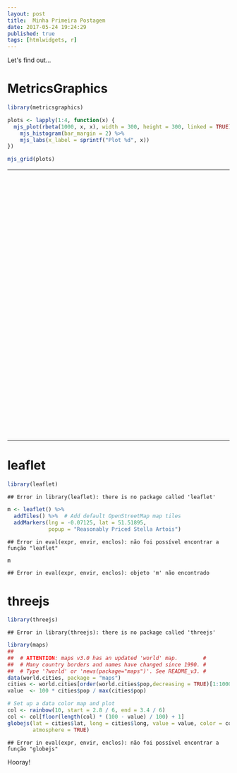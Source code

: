 ```yaml
---
layout: post
title:  Minha Primeira Postagem
date: 2017-05-24 19:24:29
published: true
tags: [htmlwidgets, r]
---
```


Let's find out...

# MetricsGraphics


```r
library(metricsgraphics)

plots <- lapply(1:4, function(x) {
  mjs_plot(rbeta(1000, x, x), width = 300, height = 300, linked = TRUE) %>%
    mjs_histogram(bar_margin = 2) %>%
    mjs_labs(x_label = sprintf("Plot %d", x))
})

mjs_grid(plots)
```

<!--html_preserve--><table style="width:100%" width="100%">
<tr width="100%" style="width:100%">
<td style="width:50.00%" width="50.00%">
<div id="mjs-da5a7c902652e3f463b183e2d9c426" class="metricsgraphics html-widget" style="width:300px;height:300px;"></div>
<div id="mjs-da5a7c902652e3f463b183e2d9c426-legend" class="metricsgraphics html-widget-legend"></div>
<script type="application/json" data-for="mjs-da5a7c902652e3f463b183e2d9c426">{"x":{"forCSS":null,"regions":null,"orig_posix":false,"data":[0.211168233072385,0.351642462424934,0.264968825737014,0.813252249732614,0.522421176778153,0.264429267030209,0.750731120584533,0.715954856714234,0.323640854097903,0.700786388479173,0.971590649103746,0.55512753711082,0.401592261390761,0.595633708173409,0.679214097792283,0.922078149393201,0.734658631263301,0.354142549214885,0.25084029766731,0.547437727451324,0.784407327882946,0.907599806552753,0.0168723426759243,0.406490376917645,0.144486446399242,0.0536619417835027,0.871607968583703,0.367215638514608,0.147295914590359,0.994498959975317,0.373288609087467,0.783321179682389,0.0320637200493366,0.123180365422741,0.00265785562805832,0.500760335940868,0.514854213921353,0.763782766181976,0.232194246258587,0.718300520209596,0.987819401081651,0.336462833220139,0.401527958223596,0.581188290147111,0.788930796552449,0.978650090750307,0.592749161412939,0.564859243575484,0.913775473833084,0.564183570677415,0.756605927366763,0.0288469579536468,0.0978521853685379,0.128356638131663,0.908597348956391,0.368866685312241,0.132757916813716,0.209003315074369,0.171631968347356,0.63720672368072,0.635788891930133,0.0212153531610966,0.745345646748319,0.164383533410728,0.750273329438642,0.226091253105551,0.0306194515433162,0.535752947209403,0.230712323915213,0.0992610838729888,0.211983514949679,0.0706194625236094,0.301533765858039,0.976070976583287,0.521354715805501,0.939869835972786,0.731898950180039,0.727560030529276,0.367927994113415,0.531752550741658,0.968066560802981,0.265286919428036,0.919219713192433,0.592522209743038,0.254900444997475,0.58235347410664,0.952253834344447,0.300630728946999,0.48488169000484,0.46532138902694,0.789609723724425,0.628415496088564,0.264342884998769,0.437062857439742,0.0339164293836802,0.320908991619945,0.533616003347561,0.77420272747986,0.0816852378193289,0.318670635344461,0.770128959789872,0.895655924221501,0.291617557406425,0.169829096179456,0.523955855518579,0.102048712549731,0.935771055519581,0.485598217928782,0.140669280430302,0.855878250440583,0.594669938087463,0.136485021794215,0.983060488477349,0.769129992462695,0.00812966865487396,0.919384316075593,0.48904163739644,0.888249535113573,0.114273635670543,0.537363925483078,0.289554987102747,0.684737770352513,0.719734963960946,0.285521408077329,0.486166239948943,0.901899344986305,0.0633786220569164,0.689832485979423,0.532213723985478,0.117591199465096,0.90763185871765,0.0953358286060393,0.348447237396613,0.428304341388866,0.921332692028955,0.110184940509498,0.719860147684813,0.20953852776438,0.890757646644488,0.97462635464035,0.104569649789482,0.856530462391674,0.407941449666396,0.522176228230819,0.243983987951651,0.300536651862785,0.83281615911983,0.468980261590332,0.965447837952524,0.314849701011553,0.188557980582118,0.668730002595112,0.168606526916847,0.884135817643255,0.163090822985396,0.0303928337525576,0.684257821179926,0.648930104915053,0.325474270852283,0.444531082874164,0.0120659647509456,0.610768324928358,0.999047901947051,0.111426913179457,0.745111217955127,0.955513117136434,0.0480377771891654,0.0778026464395225,0.479879677295685,0.429073267383501,0.451772223226726,0.360950049012899,0.824618378188461,0.235881424043328,0.239604505011812,0.890245060436428,0.347154144896194,0.144777453038842,0.815721146995202,0.112165706465021,0.308513325639069,0.321779548889026,0.422265032073483,0.335888942237943,0.279787830309942,0.927375528495759,0.960688904626295,0.0149264754727483,0.796885892050341,0.726308272220194,0.816888271365315,0.0661570853553712,0.307858316227794,0.593967955326661,0.432332747848704,0.267247758340091,0.879290239419788,0.518921183422208,0.215504023013637,0.638204824412242,0.604288873961195,0.77893971814774,0.623412986518815,0.480410498101264,0.957997920224443,0.758515508146957,0.730073592392728,0.713386840187013,0.499787502456456,0.662335392553359,0.854679666925222,0.637281335191801,0.246335744624957,0.930022502085194,0.95377965294756,0.476778036681935,0.668915864545852,0.292508608428761,0.13734499597922,0.167911013122648,0.170660906471312,0.764719253638759,0.24898018874228,0.753975352970883,0.464152439497411,0.819147334201262,0.114397204946727,0.654107824899256,0.900108369067311,0.174574110191315,0.580114943208173,0.803716073511168,0.702479786472395,0.200423861620948,0.407561829313636,0.923173655522987,0.43848554417491,0.442830361891538,0.356324150925502,0.35164449037984,0.0471434569917619,0.147814255207777,0.699848991120234,0.338453386211768,0.983976495685056,0.877674554241821,0.846971712075174,0.246520057786256,0.193461318034679,0.206617542309687,0.937868186272681,0.602591457078233,0.152449378045276,0.441148950019851,0.0166293687652796,0.75225370679982,0.70546657545492,0.031826235819608,0.466764360200614,0.453046443406492,0.936408448498696,0.464383030310273,0.967218254925683,0.78888617339544,0.603133059106767,0.640796074876562,0.781127718044445,0.643990545300767,0.352029042551294,0.291153684724122,0.20468824240379,0.99269893928431,0.476254404522479,0.58485357533209,0.925860413117334,0.0664758898783475,0.958100183401257,0.296738631324843,0.7274029860273,0.431461119791493,0.221030824584886,0.481385525781661,0.700130040990189,0.338717607781291,0.0840223655104637,0.134244865505025,0.708059184951708,0.547920498298481,0.0875127762556076,0.15488432883285,0.057885117828846,0.49516105488874,0.29988153744489,0.407352565089241,0.183887804159895,0.311387268360704,0.739038384985179,0.0104384610895067,0.510173785034567,0.71132540050894,0.81505920807831,0.137778889620677,0.927266197046265,0.266079717082903,0.994173765648156,0.562391549348831,0.525278819259256,0.941244766348973,0.569551094667986,0.146513625280932,0.210471366066486,0.228617331013083,0.125358097953722,0.850520332809538,0.432792167877778,0.887044257950038,0.420093358261511,0.0593337598256767,0.572643771069124,0.29792092484422,0.892249305732548,0.627821379806846,0.988345364574343,0.597354048863053,0.0157730709761381,0.832943033892661,0.77446012198925,0.273150431225076,0.954904684564099,0.42795198992826,0.377996872644871,0.116727456450462,0.727519367355853,0.156772512476891,0.911637163953856,0.844635640503839,0.365414532832801,0.482908431207761,0.121992283733562,0.756467382889241,0.745365553535521,0.575709731783718,0.640204842668027,0.648199201095849,0.217234845738858,0.410670915618539,0.915621879277751,0.907029856694862,0.764804106904194,0.307515023741871,0.318693008506671,0.50994294625707,0.870421186788008,0.77464308636263,0.735122119775042,0.497937195701525,0.372815628303215,0.632476981729269,0.876588913612068,0.337858349550515,0.347931896103546,0.85637180134654,0.453242250718176,0.290223812917247,0.257348887389526,0.891829068772495,0.345582362031564,0.801924500847235,0.558340326650068,0.616903099929914,0.783441822277382,0.39505583490245,0.960231488803402,0.196743113454431,0.558253906667233,0.542286515934393,0.481915308861062,0.630540017271414,0.880237636854872,0.616802141536027,0.0724697858095169,0.0237308933865279,0.651778545230627,0.683454357786104,0.20637521892786,0.0597057489212602,0.117957718903199,0.284858148777857,0.438532230211422,0.558978914748877,0.0643232332076877,0.462585503002629,0.378106168704107,0.130374310538173,0.543148464523256,0.106743240728974,0.232167093781754,0.0555874104611576,0.0330889304168522,0.630062674172223,0.538752513937652,0.615837467368692,0.0278412536717951,0.0343122195918113,0.947213128907606,0.294223172590137,0.561744974227622,0.676926617044955,0.998404800891876,0.766890232218429,0.821740214712918,0.647716611856595,0.211408223956823,0.956157287349924,0.272548674372956,0.989330616546795,0.67723293392919,0.65657721972093,0.018722343724221,0.459576544351876,0.660144679015502,0.748330366099253,0.494895803974941,0.773532797116786,0.284539668820798,0.785484718857333,0.233796454267576,0.641899154288694,0.275283592985943,0.532424017321318,0.510522474069148,0.988360562128946,0.922886601183563,0.546313827857375,0.441988461185247,0.988318234914914,0.438537910347804,0.808764396235347,0.033946315292269,0.107067215954885,0.829922264674678,0.627264600479975,0.449236343847588,0.581458997912705,0.0865178424865007,0.341287118149921,0.568268860224634,0.324049066985026,0.746766513912007,0.806747374357656,0.820858516730368,0.704483509296551,0.361459004459903,0.441251570824534,0.0625882751774043,0.111497074831277,0.923478979850188,0.950527558103204,0.326325020054355,0.427236805204302,0.676661529578268,0.804270155262202,0.573544686893001,0.883239008951932,0.964127301471308,0.710627819411457,0.700374642154202,0.106499494053423,0.612976677482948,0.0611426173709333,0.20848406618461,0.468334924895316,0.763782517053187,0.720162841957062,0.155346547486261,0.512114422162995,0.973835423821583,0.639676048886031,0.829342504963279,0.728649951750413,0.698650277452543,0.643112127203494,0.324288699310273,0.915428810752928,0.537945213960484,0.564790873555467,0.906676098704338,0.0139097638893872,0.637733411043882,0.803949855966494,0.598063935060054,0.117567575071007,0.264233793132007,0.348292704438791,0.749214265495539,0.532638678327203,0.434770765248686,0.11055664322339,0.929456338984892,0.16342415031977,0.100198919419199,0.0993577400222421,0.191723578842357,0.863804281922057,0.460006861947477,0.236577580682933,0.224177000811324,0.169225207762793,0.762775684474036,0.56748928478919,0.646803935756907,0.458185355179012,0.0153170067351311,0.750513590406626,0.509366605430841,0.692384188296273,0.774821776663885,0.186440156307071,0.785622910130769,0.774329964304343,0.502559187822044,0.0972459416370839,0.492438565706834,0.582641393411905,0.932290217839181,0.95635033166036,0.0950831300579011,0.208238424500451,0.585685100406408,0.904361667111516,0.822476698318496,0.919085238128901,0.430925590917468,0.810307016363367,0.582453779876232,0.479155995417386,0.782166680553928,0.919593963772058,0.438512774417177,0.0691597096156329,0.109134423546493,0.68011416355148,0.923419413622469,0.658858965616673,0.648731039837003,0.438589608995244,0.643753623357043,0.67394944280386,0.0462167591322213,0.764240639284253,0.0503748862538487,0.431140720844269,0.569980138912797,0.17229674430564,0.349891575518996,0.914302536286414,0.731942346785217,0.287832452217117,0.383182825520635,0.433931761421263,0.421630110125989,0.28947997558862,0.927680389257148,0.937966004246846,0.422544923843816,0.367233923869208,0.680577642284334,0.395812520058826,0.784762688679621,0.119802114320919,0.758418294135481,0.400514566106722,0.0434727675747126,0.32475688518025,0.327243909938261,0.570492819184437,0.224740310804918,0.736482687061653,0.59813894238323,0.137424080632627,0.306355604436249,0.0671537204179913,0.311367061221972,0.319820748874918,0.382561268517748,0.158778690034524,0.738240329083055,0.208675985923037,0.339983812533319,0.48743799305521,0.171335364459082,0.213183188578114,0.01689568371512,0.175597594352439,0.473156484309584,0.706576384371147,0.693442567717284,0.505530865164474,0.668135554762557,0.700961395166814,0.0148720191791654,0.99203800689429,0.798232760978863,0.848555388161913,0.821238997858018,0.92702371510677,0.871812112862244,0.308773637283593,0.360008895164356,0.196745858062059,0.991459275828674,0.226045208517462,0.161861824104562,0.170274813426659,0.79384209192358,0.584752759197727,0.382975417654961,0.481823932612315,0.316392384236678,0.757882444187999,0.936274752253667,0.840931796468794,0.242778833722696,0.330881871981546,0.26269174925983,0.476582082221285,0.540594835532829,0.908132181270048,0.267238240689039,0.449987169820815,0.382213169243187,0.574758981820196,0.315638663712889,0.843177625443786,0.971649828366935,0.236321263946593,0.714107790030539,0.424936526687816,0.855559640796855,0.489366261288524,0.583477277774364,0.854109798558056,0.526040640892461,0.173447226174176,0.436297867447138,0.0867422989103943,0.65531539847143,0.00749489245936275,0.472334870137274,0.648292653961107,0.661165521945804,0.111163523746654,0.915305699454621,0.726141745457426,0.935802560998127,0.58217050973326,0.270153743214905,0.947374629089609,0.232350173173472,0.58951931190677,0.661358587443829,0.344028629129753,0.738424614770338,0.927524443250149,0.942437836667523,0.893268731655553,0.0128183264750987,0.2002768216189,0.51688741100952,0.00568778160959482,0.249447508016601,0.745412802090868,0.912872437154874,0.275523785268888,0.481418184470385,0.696889682440087,0.586787365144119,0.514393736608326,0.0131960613653064,0.500427392078564,0.682151920627803,0.331061649834737,0.338795105461031,0.884524081833661,0.672849730122834,0.568857535952702,0.61224612290971,0.487385697197169,0.552956909639761,0.750137589639053,0.741040841443464,0.559808200690895,0.223716480424628,0.355231286492199,0.866020791465417,0.900050731142983,0.907248172676191,0.777992855990306,0.115489559946582,0.736809197114781,0.766753351315856,0.617685918230563,0.313977763988078,0.710737872403115,0.893536294344813,0.817975195124745,0.388761699199677,0.861192195443437,0.347243046853691,0.604972493834794,0.685667384648696,0.754919195780531,0.286730252904817,0.726702237036079,0.613651101710275,0.926863279892132,0.631145939230919,0.358112566871569,0.135121600236744,0.204505446599796,0.113533337367699,0.559020141372457,0.604181775823236,0.235836970619857,0.66917188721709,0.367302290862426,0.584160752594471,0.572304363595322,0.353496558498591,0.590265824692324,0.553793815197423,0.727046361425892,0.730573991313577,0.578700169920921,0.362244763644412,0.358175630215555,0.839823523536325,0.520155697362497,0.490034893387929,0.0216793387662619,0.782055034767836,0.899813078576699,0.299483984475955,0.123420616379008,0.129433447960764,0.34400921035558,0.337910904316232,0.668739930260926,0.394401865079999,0.916611879365519,0.261917480733246,0.799240059219301,0.19495771243237,0.311412978451699,0.0140738654881716,0.0745889351237565,0.659935935633257,0.28646120429039,0.763810477918014,0.526054631918669,0.15235303924419,0.211252050939947,0.799436661880463,0.800788109423593,0.578129158820957,0.506358589045703,0.063085357658565,0.350385893601924,0.705043515888974,0.53886179253459,0.825028867460787,0.330346101662144,0.27626308449544,0.451195684727281,0.187814065488055,0.950747750001028,0.76872395654209,0.804365021176636,0.35646767471917,0.304085679585114,0.266301266150549,0.0199257058557123,0.324532577535138,0.601941030006856,0.897966677788645,0.761476588668302,0.288742113159969,0.907880423823371,0.553568895207718,0.971742193680257,0.720098301069811,0.778197722742334,0.656249040504918,0.256585689261556,0.0732476855628192,0.708718192297965,0.564367757877335,0.882014329778031,0.276064708828926,0.672748991521075,0.812715378822759,0.421530005987734,0.963363684015348,0.748519604094326,0.0695375406648964,0.574796726228669,0.411284202942625,0.695045814383775,0.619689794722944,0.688022372080013,0.229299613041803,0.68784298398532,0.0262393231969327,0.609422187553719,0.313953979173675,0.310630381340161,0.639684749767184,0.420379996532574,0.976924745133147,0.0829984683077782,0.497712701326236,0.123155979905277,0.285456529119983,0.374626933364198,0.222382331965491,0.987124111270532,0.0257132505066693,0.513824208406731,0.610959182726219,0.241171798435971,0.172241705702618,0.927472291514277,0.436935833888128,0.279865905642509,0.777796250302345,0.411156938178465,0.462161845294759,0.7307208199054,0.621369152562693,0.746319522848353,0.423888340592384,0.784562660381198,0.797465519979596,0.582693930715322,0.619678338291124,0.478720719460398,0.509690973674878,0.967101731803268,0.672451276564971,0.776021232828498,0.0600950757507235,0.777650989359245,0.328893439378589,0.72144403681159,0.13756568916142,0.0409073284827173,0.629802030744031,0.387119250604883,0.108844622038305,0.302635077387094,0.0154569956939668,0.857982165412977,0.431247242260724,0.49435396771878,0.723682133946568,0.924455522792414,0.0974547986406833,0.106036855140701,0.016960064182058,0.706972969695926,0.344384864438325,0.464366060681641,0.740353184752166,0.778364127734676,0.0124825681559741,0.677396237617359,0.494233941659331,0.154808891238645,0.0751249836757779,0.0180891219060868,0.0955515317618847,0.495093032019213,0.497998797334731,0.549095172900707,0.0854921080172062,0.309051849646494,0.576124035054818,0.0928113667760044,0.667371612042189,0.564573515206575,0.809450748609379,0.2383061950095,0.270359561778605,0.456137793837115,0.240544023457915,0.70158647513017,0.960501470835879,0.228492171736434,0.620243174955249,0.251019458519295,0.176010444527492,0.397564839106053,0.42115497821942,0.524231041781604,0.959670518990606,0.324914909433573,0.686969009460881,0.930475589586422,0.0841782744973898,0.18936530337669,0.941550585208461,0.897759890183806,0.151469469070435,0.575652550440282,0.867906970437616,0.839522311463952,0.881400974467397,0.695880212122574,0.573404513066635,0.411825838731602,0.784262947738171,0.380222294479609,0.984720148378983,0.800734249874949,0.253045207588002,0.772673217579722,0.696636432781816,0.390281041152775,0.519149313215166,0.990897079696879,0.0610944496002048,0.578307387419045,0.55806135199964,0.830786586506292,0.0404316068161279,0.632578808115795,0.0642185062170029,0.888615683885291,0.175762108759955,0.555731733096763,0.149503735592589,0.509100438561291,0.728430766845122,0.247193750692531,0.0862888898700476,0.998716271948069,0.599539406364784,0.784239727072418,0.735919194528833,0.514690932584926,0.673516075825319,0.32406082842499,0.763978166040033,0.541834576753899,0.247603098163381,0.90146225434728,0.533234830014408,0.467650889884681,0.342672851867974,0.233155703637749,0.105747782159597,0.966770154424012,0.0508264214731753,0.530190498568118,0.3396377901081,0.362275738967583,0.197443652199581,0.589024245971814,0.81472636340186,0.224729157285765,0.691642511170357,0.948186730965972,0.086860969895497,0.757136072963476,0.356112231267616,0.210191128076985,0.492535727331415,0.286476997891441,0.138841068837792,0.436649293871596,0.36014467664063,0.354570430004969,0.11269090231508,0.37592019024305,0.927948032971472,0.0158571961801499,0.154610293917358,0.797472428996116,0.750360972015187,0.601529882289469,0.92081435280852,0.515459233662114,0.0780051809269935,0.516931688878685,0.680456544971094,0.284702401608229,0.630937477573752,0.81516813323833,0.0803141475189477,0.0595852634869516],"x_axis":true,"y_axis":true,"baseline_accessor":null,"predictor_accessor":null,"show_confidence_band":null,"show_secondary_x_label":null,"chart_type":"histogram","xax_format":"plain","x_label":"Plot 1","markers":null,"baselines":null,"linked":true,"title":null,"description":null,"left":80,"right":10,"bottom":60,"buffer":8,"format":"count","y_scale_type":"linear","yax_count":5,"xax_count":6,"x_rug":false,"y_rug":false,"area":false,"missing_is_hidden":false,"size_accessor":null,"color_accessor":null,"color_type":"number","color_range":["blue","red"],"size_range":[1,5],"bar_height":20,"min_x":null,"max_x":null,"min_y":null,"max_y":null,"bar_margin":2,"binned":false,"least_squares":false,"interpolate":"cardinal","decimals":2,"show_rollover_text":true,"x_accessor":"","y_accessor":"","multi_line":null,"geom":"hist","yax_units":"","legend":null,"legend_target":null,"y_extended_ticks":false,"x_extended_ticks":false,"target":"#mjs-da5a7c902652e3f463b183e2d9c426"},"evals":[],"jsHooks":[]}</script>
</td>
<td style="width:50.00%" width="50.00%">
<div id="mjs-9b3097011307850d430af17484c3ee" class="metricsgraphics html-widget" style="width:300px;height:300px;"></div>
<div id="mjs-9b3097011307850d430af17484c3ee-legend" class="metricsgraphics html-widget-legend"></div>
<script type="application/json" data-for="mjs-9b3097011307850d430af17484c3ee">{"x":{"forCSS":null,"regions":null,"orig_posix":false,"data":[0.198955625590805,0.623720199326609,0.607485150175956,0.825349727482949,0.628486061846803,0.329130164093544,0.329350761098777,0.464165474157631,0.688604392449521,0.785097122984395,0.564917779443727,0.260131254832742,0.498872318984835,0.760741354734059,0.33928866942939,0.324217977327688,0.70950589762174,0.288159722675114,0.347806313005913,0.244703295032182,0.189344013491492,0.466947391715787,0.20560411359165,0.66356853407828,0.449848949729737,0.560407063066066,0.199078095441054,0.0962163223042507,0.399457776075306,0.499239683273084,0.493720531120953,0.401344743831621,0.399490540822434,0.221722683987431,0.938652233607168,0.498432832465508,0.406250233225588,0.121730976174585,0.438275833778698,0.371778560504369,0.192347617552004,0.496329101425218,0.15099542202595,0.513605669526893,0.534854798836053,0.657913737926069,0.917497402427855,0.118281052798452,0.755366032046639,0.654170822520071,0.924615473339717,0.491773358323821,0.654226623757406,0.765321937748885,0.272365550026366,0.459045180887665,0.338131650451598,0.343008324949157,0.221156178863969,0.929361936588972,0.0765999501712502,0.293040738716707,0.124428913663485,0.50317437353904,0.348400523773756,0.957906433608832,0.227045660197979,0.228651685052355,0.376135334861925,0.0666398649300947,0.256602404552849,0.655519949917857,0.92238377324035,0.575757876202423,0.423224521789577,0.338277725214284,0.302831290071315,0.564569124936727,0.42092722696396,0.27793015764961,0.736777555077024,0.560171809630038,0.430367491960701,0.724456022565086,0.331220551898299,0.158330649634305,0.452538741456243,0.427963501197985,0.583459131566608,0.54712793580819,0.424788970041492,0.388937731520798,0.124618996535413,0.735062488446753,0.478379932928555,0.309975515427741,0.506908270012038,0.207439170801986,0.12659037473145,0.108438620469875,0.636270981252216,0.343419375235029,0.281484449452131,0.265973399857711,0.28632913917761,0.507098581437322,0.107914860295932,0.55063935859596,0.128595288801854,0.392095501014946,0.719903525650352,0.176515168221037,0.240989844213259,0.338997127885826,0.527384518766622,0.8903212980713,0.730608685961977,0.573504526728026,0.977344118558606,0.196143463639622,0.42706011419281,0.308348856037197,0.756451910546429,0.520306949415785,0.418851916638524,0.531775531823692,0.219422808908651,0.323881685701154,0.684724087973829,0.57116700066407,0.523271889691819,0.255118715749704,0.440320045962302,0.299610618028483,0.647910260724679,0.198643926269472,0.771253881937108,0.655858936891695,0.750695902835641,0.287458694904857,0.750945691785192,0.220283710132832,0.148331688380305,0.843159225367252,0.4772417872618,0.222224128994218,0.458606803481214,0.214765949113748,0.581960640617414,0.38698616111215,0.519452849286865,0.276929804711724,0.132917870538766,0.312304483991867,0.729152924591254,0.627501910764325,0.488536396322155,0.837208512481066,0.407736950884333,0.710141456003591,0.206872986539979,0.781808744967267,0.804525703865058,0.237560453789802,0.31923159588604,0.399751020945286,0.645917520748381,0.675875917330022,0.105978138024064,0.549325302433292,0.191416060304909,0.63597819924062,0.591010141417052,0.103409439390389,0.314411284377578,0.439179225563988,0.72875771386098,0.733649109630932,0.179320283453762,0.80774728428503,0.444747576359527,0.0155390994014837,0.783842228824177,0.869089493552369,0.626855663913054,0.272790578782792,0.671348295438735,0.509804517048971,0.305345795565211,0.0557334882022456,0.610425420329194,0.427465777583071,0.423039695273885,0.0515360701804718,0.233567090829288,0.535306725783732,0.266305682327204,0.568960841244636,0.332546945684603,0.650553833254591,0.463659948617847,0.471389068307951,0.0260486734136219,0.169590703217686,0.281668568175922,0.408858063809721,0.237913360087861,0.416414681454653,0.911718346968727,0.564497914283956,0.79050797997165,0.86060506533594,0.828832018265288,0.857842960871416,0.601633812277164,0.545276651033919,0.417241309435836,0.654335445248305,0.764241374401776,0.577629206459815,0.198719471375682,0.177589573045759,0.154024041327454,0.0976868823640519,0.300385758879562,0.564554873153517,0.566691536195551,0.5040738062986,0.754148907520177,0.191251124512601,0.184986029594768,0.0871978134006651,0.594202889389089,0.134812747195505,0.471196565846093,0.432573590978126,0.533762173770421,0.82597334794169,0.219726944399486,0.894307516509388,0.224538134579308,0.37265859132955,0.624521542342801,0.330667087733286,0.955952379142904,0.924975368568159,0.307260030694356,0.39413536726104,0.371770168841646,0.259672673513253,0.395662647597785,0.370956534878376,0.457686466395889,0.353629937532671,0.218939830232439,0.57579437442389,0.754234486254635,0.376520394183321,0.555829659371189,0.87804726962269,0.498386206548618,0.619464374401873,0.767290414311242,0.56596630879695,0.0878017522131815,0.488503208271554,0.381074136804778,0.72305496913675,0.799682476313727,0.333404721258905,0.850267189711396,0.899795331426742,0.596387703913776,0.396826108705478,0.389221576435637,0.581204082808877,0.293982618261531,0.243716795201432,0.749780805489777,0.899435917742866,0.412493249321117,0.408347598997345,0.272294321728812,0.637812456859489,0.533663526452522,0.116838091113488,0.396587207699755,0.275228041467681,0.33707772808922,0.342852254151772,0.682304707780608,0.40600650275875,0.495945805135351,0.359432595393641,0.222534200070038,0.724991444728668,0.729616438297562,0.753076006249047,0.556937035695136,0.505579416367458,0.813117296684348,0.723402007352321,0.652461447318775,0.342752943310533,0.541679264073419,0.329271968697551,0.926156579073277,0.778248892493857,0.325920755480432,0.434185060322107,0.926074380236434,0.174513923864292,0.632011721021172,0.605259450481965,0.493074352447389,0.809406288219797,0.543424699111431,0.343746271326435,0.7900512719212,0.846252155330409,0.869508427029596,0.485358341369705,0.313417492588041,0.474791661732106,0.321536167679483,0.725767262660746,0.308073659440858,0.692786691895999,0.218872806631915,0.926350675352361,0.545163209890151,0.470200089390623,0.416301577127684,0.791590180847127,0.322471659450722,0.460428660155162,0.443787516711481,0.7478665165,0.296682299894443,0.0690599308221162,0.482416018239848,0.327073284505697,0.143556333894534,0.826670535742573,0.445782188076791,0.332878808601124,0.771791857752398,0.218436915544783,0.254256900167807,0.547737144250196,0.862042063481024,0.240435565125427,0.919183019654486,0.505822810174183,0.099975479393202,0.479568852996986,0.0664032241368638,0.968014424398179,0.522609382279737,0.314923999906045,0.539066370483991,0.0206616186612583,0.744199754183623,0.69941669998032,0.502233875707224,0.48876977905639,0.381182070160713,0.61496876754999,0.294106266826169,0.0877257192332496,0.429649519272687,0.609932098976943,0.501030103362238,0.114804590589774,0.722154706247918,0.331568311071717,0.106929821447221,0.324530392561753,0.504341446715319,0.821941897424591,0.344141422791541,0.774813130414913,0.687239372427313,0.203792556978521,0.65375007433331,0.570843741597471,0.416215120182151,0.415423947429355,0.781644164673024,0.696333780555958,0.698964109228983,0.52379705690555,0.885284795110719,0.774722405491036,0.957211753315345,0.493012823755415,0.444903589925739,0.741837567970209,0.545259791784485,0.667909531255941,0.13073265888441,0.329970817667715,0.789413248550359,0.251859801472476,0.447263171744667,0.893403305372361,0.437078852268518,0.713575241871081,0.797350698546506,0.579638585620888,0.340375389288673,0.495281400869911,0.453683764495275,0.833334508320289,0.432917222080772,0.495493880064496,0.860151079819855,0.730395647475918,0.879742620936577,0.834429136522396,0.339199068596141,0.28134713695561,0.563756735427307,0.387301564784678,0.406891778235916,0.617455072244715,0.523263694645956,0.457299147327351,0.166143244143006,0.190745732572156,0.785410933734777,0.149541526033463,0.958692186864078,0.358908736137142,0.655813740068526,0.677462790530533,0.520777761085894,0.090850814560606,0.405318351552725,0.414585009586462,0.442186517094639,0.292649973961746,0.520498342638201,0.413764937989005,0.287071084860811,0.0948323589043486,0.796509101309398,0.545234113190962,0.183275182407805,0.36070698450637,0.3720410622144,0.50772259072222,0.499235479279807,0.721291888476408,0.492422522576765,0.798002554667354,0.416689501423037,0.293336530090797,0.283507653120606,0.610534900789214,0.62823967443194,0.400873002942032,0.457308408635893,0.729489254127353,0.135431006930588,0.417660402634086,0.628281904936008,0.314652368741021,0.748505035081148,0.75557454654398,0.0338176566824982,0.429362173985817,0.199147766107551,0.548704539777653,0.559271457338535,0.164643351463067,0.28678952639811,0.0616961892495825,0.608238616688245,0.37044132430668,0.719743112270964,0.313892310334932,0.0666352474718163,0.317952668879302,0.449235229134768,0.624328112717365,0.441681214103422,0.582109855014238,0.749926462935204,0.474193851805025,0.628953960405376,0.925990843999596,0.434867626263233,0.413442193637741,0.561785173983461,0.306695895253754,0.678946299755636,0.745419699139321,0.331942609597391,0.381043028294774,0.5177120660036,0.302838181497903,0.159692387227151,0.240029771113485,0.444074885897894,0.323549206094945,0.865825132993285,0.10147612449149,0.578920862097684,0.699917610675404,0.0754477984611944,0.270441350990658,0.565379466447798,0.606517233089494,0.14510901327035,0.48584894236954,0.50590735307363,0.675635164157018,0.489139197492703,0.555568835232316,0.429379795592748,0.828145670107438,0.699185970722342,0.0799239315422225,0.239143743779519,0.118241166054594,0.52266760889643,0.589087046518378,0.827833275257793,0.409528198589793,0.234764892215465,0.215194609331323,0.864314056167892,0.394422566979589,0.0428697045203956,0.549132216779615,0.446567918921114,0.558256455671204,0.675919531779986,0.654894527060692,0.778331451877716,0.414941846197208,0.0929142066956014,0.323258589808407,0.532913420528391,0.853109409889815,0.201255698284481,0.0598106274276049,0.208701607297133,0.348863565477526,0.328274934327499,0.156669086820876,0.187091352433049,0.100912082606595,0.840560996090308,0.660295870410176,0.470188287047594,0.905956766063629,0.380341127106535,0.897339132224859,0.635711891067642,0.45093914606314,0.171464148122159,0.957771879261946,0.611425423469682,0.663822855094335,0.405547407012204,0.679185026428024,0.967482738133125,0.903564272941124,0.342738930991172,0.26746188323293,0.304240994090859,0.455079199105825,0.681130311043852,0.703592258297617,0.650755301021794,0.402101992131392,0.351351541353296,0.703375424856806,0.599135284036833,0.484590528144835,0.520124320475669,0.532787967372212,0.50159495592105,0.280021187197666,0.534633641319838,0.751379592603449,0.65500408556142,0.380720053781334,0.167823320533832,0.710927878219296,0.719158365469836,0.679804871408442,0.894784531722661,0.377948708698942,0.793580016003109,0.83477831970205,0.917692790011698,0.63038694657941,0.541218093807175,0.46571895167789,0.574614903747629,0.64121596180601,0.438774406866285,0.57736990888762,0.238860754540257,0.28079249717373,0.220336429509817,0.370758604450251,0.97084917390469,0.524575872463408,0.559583882088178,0.780063663383618,0.226867323124937,0.424241539527838,0.155968779523876,0.420215589873589,0.713700334558069,0.137099989437502,0.926982727223318,0.59826509909754,0.384359838358353,0.376333128218054,0.573549096428592,0.701040540281276,0.69145181786983,0.441182915395408,0.811836444355668,0.791408649193899,0.527601820788255,0.467190642730685,0.577251600900385,0.282569443160499,0.77693993743098,0.896846246825701,0.656945366637019,0.742722785298661,0.104572392465753,0.824312651113206,0.462421339945734,0.378679746749296,0.594618332284321,0.651472516113315,0.898499196605916,0.82014974027373,0.117113854160157,0.499254162065483,0.833232148165299,0.862657424259734,0.281204064876856,0.306740161267537,0.764763187372677,0.665546759492757,0.527983385187225,0.792623032944971,0.407231925423028,0.77833930906627,0.933863804461998,0.629651983511919,0.428478228962361,0.0592855891826213,0.328824627430014,0.646826803568691,0.755337223967511,0.175276801093169,0.57589861812002,0.352083533950758,0.781695079239342,0.532992875446621,0.107790356939112,0.162691731075519,0.519978075060386,0.491347798548983,0.752252204974962,0.174727301859634,0.630062356678774,0.0635680150406914,0.801412774274513,0.572448363020432,0.765072779295396,0.188694700091965,0.461942024887104,0.265501269712325,0.510877838212639,0.347120114164626,0.477531069522445,0.118633115985131,0.409232097300209,0.325378970774185,0.530285676699186,0.310755427870781,0.463085091232153,0.222935122091489,0.342964439812258,0.50263341525635,0.123943488535771,0.1721961672539,0.939768255184484,0.139341459152382,0.317710569805676,0.586982744251121,0.20185430087503,0.544223886941978,0.745168515500291,0.283678910926711,0.769880443357215,0.402115535872585,0.205394019299353,0.855487817480022,0.650271276704183,0.622803644583816,0.0886672021896924,0.461109265852191,0.258512099070567,0.988366073946053,0.772682236285059,0.635862624713247,0.345503144789568,0.443162653038797,0.588202437826415,0.46010654248839,0.430150263100932,0.539984159452509,0.837960584105473,0.397936617600161,0.89262263004525,0.779964105316584,0.709767011640558,0.125119228289207,0.61381950338424,0.185152351132678,0.409669244168534,0.50312630002177,0.462755821775862,0.60082242518967,0.812186106603128,0.586664615985991,0.414577244298761,0.366023289239511,0.565530263906151,0.348705748113928,0.516258491834801,0.545640411153614,0.79794861547238,0.389018101771174,0.331875546770664,0.457508728087544,0.654849145143955,0.318108881454092,0.45838135526051,0.681518763696076,0.282499455951425,0.154738021804614,0.229640011143038,0.652076865834231,0.599784080845298,0.822264339943482,0.697500773280134,0.501929537578256,0.256953980220625,0.799029618422831,0.715673845611121,0.77784758715968,0.808015365091759,0.737582397218533,0.590877562570059,0.378832810916851,0.565325957545402,0.603251399084394,0.757714881250314,0.6986990969952,0.229339513503653,0.663198900848209,0.484670044633913,0.241569889532819,0.783247619511653,0.66283488301525,0.589163320892081,0.541210292818085,0.479341090854833,0.630269006436251,0.276860157454082,0.241804568039874,0.823533427108084,0.562434832285515,0.180732836205576,0.480435765908137,0.194926261419162,0.660294416323721,0.286783974892078,0.74271283090686,0.885175851213421,0.481853698946683,0.646766229459101,0.442510633428958,0.47771460676948,0.416283715299514,0.14846664943053,0.625350924699903,0.333375784414617,0.173156713394828,0.450791250269296,0.531122963410617,0.16247653147714,0.630048552440621,0.83390285900398,0.698417549385396,0.837007521888555,0.508301739227516,0.280750577904866,0.284029472986931,0.831336299974865,0.609702409628515,0.81553401794296,0.55513177380834,0.638171913990811,0.57912802592848,0.719342483447936,0.406330621540586,0.153284494918509,0.333179341272926,0.88388486262799,0.904692872954053,0.472238186704647,0.515585851793369,0.38773024437389,0.489534579252239,0.707084784463609,0.377351115396513,0.864234049827178,0.405872692350118,0.570798932032687,0.318432040543087,0.684918379504563,0.929460238845079,0.982794916954941,0.380905265479603,0.896760834133609,0.569398104047801,0.506154168659905,0.242527229042236,0.726773665587755,0.860419002942609,0.798909252986138,0.314775884378238,0.246257760330807,0.0532593031496039,0.516215688898661,0.494944144787067,0.531342914351887,0.266466356979915,0.819277948732924,0.614331644901339,0.576559125326281,0.56128839943346,0.490514115293439,0.825458663693576,0.414632439785302,0.562867846980146,0.868277230269713,0.572976188878244,0.546432689624785,0.29843451723091,0.363071971737399,0.732088798887428,0.278176096649014,0.526311366918394,0.497336519861601,0.241390869936634,0.812232140451306,0.380540797134105,0.50650362022329,0.295480337813796,0.466589091871694,0.55626325509409,0.470395617695173,0.304598368625188,0.758989288917875,0.336638835601393,0.290483186532788,0.12958914256789,0.0423332757980176,0.659549099549936,0.42089859134678,0.943119833526377,0.846923326016231,0.528190114340732,0.592350415230805,0.158430483029512,0.0739705469914845,0.528061377341166,0.626822176771543,0.3005624536,0.249387579947402,0.868997099873676,0.0990195947480361,0.492918237219851,0.653227816185879,0.40087550587901,0.495643275213302,0.405703182124549,0.661423170323542,0.458586263224583,0.216006988192611,0.45735956836205,0.689075064774031,0.347002509095952,0.606621440987525,0.32287092054749,0.788353706528656,0.303539342791998,0.66716259591497,0.613564273990513,0.450110778877094,0.939649193224341,0.478068160059341,0.530877000240861,0.151539806799001,0.595859340032467,0.367473208347169,0.429108473418513,0.193835883355711,0.282545372024077,0.633271368404513,0.753028369956011,0.453558764533851,0.730475582407523,0.702180528239862,0.244387533470713,0.266279664661252,0.294454256543502,0.0865042160945634,0.3818925499636,0.939772155341388,0.128406231206225,0.741931748580336,0.46373588010603,0.162411011067852,0.421750769620071,0.670081856412314,0.290052111440715,0.35639747934673,0.0734812252407181,0.584574095726101,0.920641158536213,0.234528753441608,0.704556697664874,0.696202164361669,0.269341110798115,0.537422675947045,0.841137238259714,0.607468748679026,0.386283381690048,0.579997386156357,0.289583107822782,0.303683589239542,0.383880261057134,0.524511499178857,0.769409856037969,0.284834638692752,0.627696255390032,0.679062288593601,0.508706250159593,0.694799231686424,0.393246820826515,0.411455097847889,0.781603063233631,0.618813370898564,0.702184936229701,0.0303111891446357,0.5345810326031,0.654038293165081,0.419990272218961,0.617969341553265,0.392618986170662,0.410817253904913,0.815094114830231,0.836139652908992,0.650826474546839,0.793063557619673,0.33390997742998,0.472908756653292,0.265853778791393,0.551871222940253,0.439026409109179,0.333665371081184,0.225320116611936,0.468821626876574,0.420394512238792,0.674142920882973,0.753143808329749,0.407357578906419,0.630511244371871,0.458315612157029,0.441044048992889,0.627945216807573,0.776405796563868,0.621073994323216,0.598581572746033],"x_axis":true,"y_axis":true,"baseline_accessor":null,"predictor_accessor":null,"show_confidence_band":null,"show_secondary_x_label":null,"chart_type":"histogram","xax_format":"plain","x_label":"Plot 2","markers":null,"baselines":null,"linked":true,"title":null,"description":null,"left":80,"right":10,"bottom":60,"buffer":8,"format":"count","y_scale_type":"linear","yax_count":5,"xax_count":6,"x_rug":false,"y_rug":false,"area":false,"missing_is_hidden":false,"size_accessor":null,"color_accessor":null,"color_type":"number","color_range":["blue","red"],"size_range":[1,5],"bar_height":20,"min_x":null,"max_x":null,"min_y":null,"max_y":null,"bar_margin":2,"binned":false,"least_squares":false,"interpolate":"cardinal","decimals":2,"show_rollover_text":true,"x_accessor":"","y_accessor":"","multi_line":null,"geom":"hist","yax_units":"","legend":null,"legend_target":null,"y_extended_ticks":false,"x_extended_ticks":false,"target":"#mjs-9b3097011307850d430af17484c3ee"},"evals":[],"jsHooks":[]}</script>
</td>
</tr>
<tr width="100%" style="width:100%">
<td style="width:50.00%" width="50.00%">
<div id="mjs-422ea892f369d7f2b1989ac7531169" class="metricsgraphics html-widget" style="width:300px;height:300px;"></div>
<div id="mjs-422ea892f369d7f2b1989ac7531169-legend" class="metricsgraphics html-widget-legend"></div>
<script type="application/json" data-for="mjs-422ea892f369d7f2b1989ac7531169">{"x":{"forCSS":null,"regions":null,"orig_posix":false,"data":[0.621928189501555,0.612149753658296,0.408124716055556,0.597606013386741,0.329592590913319,0.408067655555987,0.586683023480025,0.482827130213169,0.649039242079613,0.72065701060119,0.311088595760115,0.467854942773566,0.495349820089079,0.297572288660446,0.349323996746395,0.490576525227074,0.779663603405293,0.500317935924677,0.643643148153751,0.56507893999452,0.599610134807353,0.363320052679981,0.370918346416261,0.469265976576568,0.733700427940328,0.658530462888653,0.73035103996997,0.798157909741125,0.114897916146381,0.34993810627646,0.208287070178114,0.392449588140399,0.138097976231112,0.225823307500714,0.73213495177485,0.861439890016509,0.649145853347167,0.96256000666439,0.423308542482159,0.586929191639946,0.706868209323916,0.59183502699914,0.275614786048034,0.636724794169069,0.442117070677565,0.667155452654838,0.211029403751805,0.330900779597203,0.378233725979843,0.581966718243744,0.349824481922901,0.658913454510599,0.423384098406309,0.651911600297559,0.118754108758737,0.232765220736265,0.724629660994242,0.460008571483263,0.316864266787946,0.86245186395734,0.2344674446666,0.552990730146242,0.566548522143623,0.690380365728507,0.432544569589847,0.374057146238473,0.859897096898731,0.714566063828045,0.309889647593448,0.194458773062459,0.638381487720512,0.546207981334565,0.548448433440589,0.587799438244751,0.240380871232138,0.81159294221261,0.158433897762321,0.794098639211789,0.173672048834412,0.769352126248962,0.418561063970774,0.65634168029539,0.444883618515739,0.62626418345129,0.854938024296714,0.354745390686635,0.409665599159145,0.640678449416385,0.750117391879455,0.902853677329675,0.538659746507315,0.340289427230142,0.211743888896829,0.472983812585765,0.368085768573766,0.144810242955613,0.315392054214702,0.57974727580156,0.402642838150761,0.736184034855565,0.804390368251838,0.574126786768067,0.324989367776615,0.347508588284618,0.539500252139829,0.472968204466699,0.396887312278377,0.580879841283577,0.252547634120401,0.331423278815384,0.573991312830833,0.330954084215711,0.422746929828561,0.453930622396084,0.216687629402931,0.431051348158457,0.301502903076191,0.80164044976233,0.440555054605007,0.787118356395333,0.469461028430485,0.783348357553176,0.354943704528261,0.146943263336441,0.76492000656351,0.677315892393325,0.825363129122718,0.659313528722023,0.47308374267279,0.475747659076772,0.337535289826054,0.434063231554532,0.572313117090607,0.637748564076756,0.446438133271864,0.544711554566948,0.234869108545352,0.317640464926115,0.7156318886572,0.470233734258883,0.606932008892235,0.591689711715982,0.279118422095428,0.756512463506227,0.638327283613177,0.772270235091264,0.87465127680415,0.366575226025545,0.657641903128443,0.780645008463447,0.221060957927328,0.84660845773902,0.196461278246038,0.698081887749181,0.665671678430967,0.435076878264987,0.902241391829951,0.566955635217682,0.460492883788889,0.490732501919957,0.320889951616019,0.23519015582008,0.428694989274319,0.101007994807029,0.402190914780426,0.138448326834368,0.484251875945798,0.466038632607333,0.36237944547813,0.710257820104593,0.315069481487397,0.55612684228025,0.654024063309096,0.40139806599536,0.876335399482597,0.695267930136173,0.279537585108791,0.414304065432503,0.941881686484036,0.367595764058393,0.605157900191725,0.436821176092655,0.384483914473162,0.558102759546062,0.701938681554154,0.678967729979697,0.43626790923668,0.510900047335371,0.435766249217736,0.838629504798148,0.306688750880785,0.370142377334076,0.60124169769802,0.432742459534194,0.538377110119159,0.367027652893793,0.44853764595919,0.371219000715056,0.611700566024935,0.498622554518961,0.668547700671171,0.294660088762929,0.721612833764896,0.415245356355671,0.690718739077016,0.750849226751415,0.50680761236458,0.639920484183964,0.911117548311312,0.403910744686066,0.452555685029967,0.55859105732068,0.645048523771154,0.413295474915564,0.899927165875003,0.726530080310655,0.802027159509689,0.252064357939473,0.577672641545082,0.437304953148032,0.31757950443167,0.625022635098345,0.506715279820719,0.487251152342581,0.389634585445693,0.475165623705374,0.863237145160037,0.128176679779167,0.620636461360773,0.61553303867719,0.834199155443823,0.384001015918667,0.537088125326064,0.626532657882659,0.912286431146443,0.307496447475318,0.332607077092949,0.269085099494675,0.489597008011333,0.251068719593605,0.724749772675283,0.53730684601442,0.444322135809173,0.60539261943769,0.427412436261479,0.860925221012721,0.603159531897988,0.44762418338969,0.343787218650881,0.578958703493924,0.700507933699964,0.360117388325427,0.624132451140314,0.642970849048966,0.448703560372385,0.822141414140491,0.597325890887901,0.127852376558466,0.402414253401962,0.557914892766319,0.40776188197318,0.170493135584116,0.680300365849427,0.630824046585727,0.603247459139535,0.216054049402578,0.557091653071689,0.177282033003152,0.398612912542519,0.418121151852609,0.560876376056249,0.701150052059409,0.719237485679488,0.414028175194356,0.960620198255338,0.477814267251643,0.633192726956573,0.818092873114393,0.628306824591567,0.526880737170143,0.568516678667328,0.781590500562412,0.326214418791363,0.495624535256435,0.450348191783901,0.730924427272147,0.685861788252504,0.547050746281122,0.738521012402282,0.619806176622985,0.546700558360715,0.640341306732605,0.295936197826624,0.604582997316514,0.270568688642949,0.300426774088693,0.358363358911984,0.435406573087191,0.747936105601576,0.56092518984399,0.610384091417489,0.329869827612876,0.40404018852956,0.631228759747198,0.654410909150586,0.205370340845073,0.545875004192804,0.725270124348615,0.487489811419106,0.416408170241458,0.388957067205603,0.610149351870036,0.53654107145861,0.292539286885609,0.56619337874808,0.661798552889391,0.641214290419878,0.590324887460695,0.418762707452311,0.342978857487547,0.26154248824295,0.552980050427065,0.391115348346458,0.416008699202544,0.609243376449353,0.32002672089756,0.523239915093512,0.414685858658799,0.57004795414888,0.514938141322662,0.593522695306051,0.225866113653677,0.260438447987056,0.237188778651858,0.394277156686181,0.432472548284129,0.223864183024427,0.508983400521843,0.71225557181584,0.710488779662914,0.51894719978774,0.537180259638393,0.591513813474278,0.46593745812095,0.512109990078551,0.530450881479113,0.200702388765683,0.730349733271968,0.358192646115972,0.433779325680267,0.675260565390051,0.490472785803948,0.582831865760341,0.60767932937204,0.35066750046131,0.413192504086978,0.170646493865693,0.489943159107219,0.509106196891368,0.428284794144121,0.661227658071419,0.75435344091004,0.59032295231359,0.725660443490955,0.645139435353532,0.17408998652,0.584155306649678,0.710541899773953,0.500795420915409,0.450406757133965,0.535311635543973,0.678265088814468,0.602974265348722,0.153546067852627,0.552570059013066,0.400991904479727,0.410285466695002,0.683825567402466,0.592116572596722,0.588566061376634,0.365294237230869,0.502510723879647,0.455943907309107,0.656916887836397,0.335567369361654,0.787645191521549,0.137745010881796,0.721853121625657,0.579847755341786,0.534528923693684,0.676949720556482,0.158107170688052,0.611490231689317,0.274033906263523,0.539221285294299,0.521489752255501,0.335761328237919,0.652900228458156,0.319352729133124,0.335565883128599,0.525565405625952,0.517475134839946,0.576822684850638,0.597850519187467,0.518722192285527,0.724587908707987,0.382867804137261,0.492886188174314,0.466429561722265,0.793402304109243,0.411213498040354,0.18947624258089,0.78621935942274,0.406506850999476,0.448106784201171,0.493981639373843,0.82436600356209,0.515079771739317,0.625145137353891,0.36034807538419,0.503907063214743,0.45491638870029,0.710779976795021,0.505116524031285,0.388510089041958,0.375190336978725,0.467994055380618,0.656140625723017,0.5411011614399,0.242276339545782,0.712241386142027,0.279055149248827,0.54654240876557,0.584171143580365,0.500716148883505,0.249617334653966,0.410875969360643,0.440771257196288,0.26229879047403,0.516439913294336,0.709190360186722,0.404674922653269,0.281193181735363,0.697787153350921,0.612352095212991,0.463982044683983,0.245613976395174,0.239576621170134,0.158399913429854,0.567523611971718,0.497228964292432,0.449664805199508,0.537244699450307,0.479292402900638,0.305286695879268,0.35285197699376,0.555232281160246,0.397001052048811,0.683203574158199,0.303051537456387,0.632759799305526,0.841705542677566,0.162350263277954,0.225491173621632,0.558711549707747,0.697079237373483,0.286592797243648,0.725985943736205,0.754189497901112,0.395360515249776,0.314046189405175,0.109969570927988,0.577185903428394,0.699428736775782,0.604574542371663,0.671285092027447,0.615756325238668,0.241011864691992,0.741696898508885,0.285988812056614,0.370205720009227,0.528986520699828,0.416867972301008,0.914286491810043,0.535234401288185,0.0719201820426017,0.658582500314689,0.494147269354045,0.112607011317133,0.336438903841614,0.409899553376849,0.296633685261257,0.516474154163045,0.537672277117838,0.765274594535618,0.441544624870163,0.637403358975863,0.801991835970532,0.796627858403997,0.152650106056202,0.751081286378048,0.503736085092013,0.249512258728437,0.224695476903414,0.63233146085819,0.788659014283242,0.203615709606542,0.752619414679135,0.316875377667248,0.88329108942133,0.669951300854974,0.282899715826679,0.368011757802749,0.354782433744878,0.266338730080393,0.60301283189946,0.908117182868623,0.601603420299365,0.365689566273259,0.726362504962793,0.313237860996188,0.890462032716828,0.455233770136919,0.647236723088644,0.334454965613536,0.764002513045242,0.426577467732348,0.756308597940762,0.494094662168631,0.174918444494829,0.165438549882383,0.785359792228279,0.556291855157233,0.616933938434918,0.108030906661746,0.650076641685078,0.392294401202983,0.659779698265994,0.661476245844557,0.541417933918659,0.539884136525044,0.501419784724041,0.518389359895641,0.340548921433026,0.441170131816196,0.881880241657138,0.456001515541083,0.397842760127313,0.482779302696417,0.629270428048166,0.379340100817777,0.413616194965127,0.531340163268558,0.62294918330167,0.368788123747067,0.275137111093673,0.504536713725924,0.305731182449415,0.458063344241046,0.848445953504259,0.582742816667863,0.646336211886195,0.332944508667361,0.724347081478917,0.11276374833738,0.549558392856233,0.410198866021321,0.144284519631867,0.597927067053816,0.314231683012193,0.698924678078046,0.668545165049549,0.537544691816569,0.74189142992276,0.914740402138297,0.49092192912963,0.675131424781093,0.354799669804274,0.623111407484323,0.459202311505973,0.732087437460472,0.417512862383969,0.256811864395749,0.580980571875035,0.283483695444189,0.103243682244355,0.388021905236312,0.319526606177317,0.334420596901271,0.204270635028376,0.637896560265108,0.806285853175821,0.27752960065655,0.803735496609663,0.175296303613407,0.792223163322343,0.498770986155259,0.776290617829779,0.439740974834054,0.340712701691116,0.525668124619592,0.558219208872342,0.367234819730256,0.279888695050907,0.496727272760582,0.500849347208431,0.541440917568042,0.471900156398712,0.221985059091576,0.530493855623476,0.552579959373351,0.578708180136852,0.301214924697851,0.197147866469584,0.633216799762138,0.509786509836357,0.51753811304869,0.572481552772546,0.893550735779772,0.277739325856444,0.344623974694259,0.61997717120892,0.545282452722543,0.628054096517111,0.64619142749154,0.925047474354115,0.489185859458992,0.694516953883598,0.621793653383319,0.37403240083934,0.785483164009405,0.339869808707597,0.52143183861303,0.661834462182644,0.543455620262846,0.635337102316808,0.581590631419498,0.801859365921161,0.285993872095085,0.624491836109786,0.75340905538817,0.713072118544613,0.420703686283885,0.675168078187856,0.454360120035477,0.468176391215964,0.477685927733222,0.889108453126613,0.569757868169752,0.66278651236936,0.400341513527103,0.721326926152816,0.378491847719298,0.428694200481315,0.678123199869056,0.397867900928581,0.12826308686073,0.703138742070816,0.566224996419535,0.186050828235507,0.507782187229905,0.369921729385503,0.315639664903494,0.421476263737714,0.285108889836928,0.623199962854003,0.517101281743366,0.355551999848844,0.0472084306503392,0.648406916054467,0.714012641073278,0.182256716586262,0.689482899135121,0.653626069128068,0.476287846380288,0.552948361308156,0.428881261063477,0.398740745858388,0.76953113979246,0.535084447205991,0.946534137289614,0.402505140973209,0.692666226104024,0.591151808693928,0.689739012951651,0.770613924678691,0.62765201987518,0.248796980508163,0.65619389911553,0.168836399370385,0.26802462728924,0.547484421722849,0.339259039004295,0.554686181948635,0.408864811504828,0.558876661977208,0.713773577529338,0.785397658975861,0.558705607142306,0.559935884136349,0.523315949494931,0.664160327144646,0.330710166221578,0.48337839842595,0.70206919152952,0.240582569142244,0.425339294237448,0.0976080758557615,0.544568852570531,0.772667079636339,0.589352308161424,0.697977539114729,0.485929914018621,0.259386669632274,0.219541346048708,0.776718146842573,0.266946506786916,0.592052039099911,0.168246052158817,0.544678014257174,0.629199524237673,0.203916898554797,0.848827178735838,0.270101832578959,0.409462055659485,0.565194291852097,0.647746993358584,0.791409351581243,0.509898520746034,0.653805564498879,0.61268265646932,0.5525641590208,0.303679974245243,0.350093207929605,0.623189130668939,0.797864579099247,0.700274768329523,0.674093781786658,0.414423031791112,0.540936825808103,0.401066226473034,0.374954187299187,0.409040381494242,0.499954898182461,0.479835316878983,0.295366253619055,0.59115890912181,0.613672292213645,0.67227426125551,0.353785409748388,0.467514080759386,0.795378691502747,0.602834427844748,0.64267008684245,0.86757255740611,0.470093533279088,0.2301726195519,0.293401726433837,0.129694144225804,0.445199417639414,0.790013216816318,0.37505253193099,0.470626667707943,0.217752901486321,0.61615491142779,0.367254994467637,0.362625241277772,0.365111471467294,0.470527623327872,0.435871735948294,0.192230879891583,0.378488667428259,0.259237579456401,0.826538760972648,0.65122579060057,0.708720963751312,0.509208467738785,0.363833203036342,0.565833441940736,0.499706806866606,0.590285013704631,0.460102823856905,0.446738706286849,0.329431741889575,0.418633348409859,0.676094951284068,0.495578615616506,0.101666455008985,0.700150379902234,0.602939229497074,0.731591511754539,0.656495513032342,0.265430186625144,0.264032084706618,0.645785193827452,0.695445142671095,0.393605023997814,0.622190154017917,0.429198670668112,0.493357056066448,0.365324094095734,0.247337173953148,0.649378122089518,0.818364308848466,0.545296832282931,0.523905738554912,0.564299734792204,0.476122063770587,0.63877978073187,0.212054567381879,0.739527551878804,0.486518516220576,0.398690224427158,0.289844639004157,0.504944445166624,0.811063202357821,0.6591595867969,0.319057606140161,0.373303598504692,0.289038833220873,0.745551795490611,0.662985966769048,0.308734569725565,0.577848793464276,0.538500674300646,0.523508652666784,0.505222294088509,0.36188853935119,0.61629456727962,0.170488119557936,0.62445801778071,0.280950202886975,0.351722591242496,0.621554572778458,0.634132922827916,0.229544746238965,0.838328494555866,0.72333465411521,0.331002533193945,0.375243327134405,0.649864880459088,0.361388049230929,0.774848979529326,0.413780253254149,0.431604008066594,0.710089958763004,0.555342836887213,0.776908079207701,0.140640955945401,0.579005635936525,0.409722200251404,0.401765179453516,0.410723135073154,0.38096052066142,0.125078088214444,0.581847335622663,0.77859646776923,0.663714271038453,0.46708487896628,0.310674007407365,0.522750299962939,0.346553022279238,0.519180151859071,0.396254684746921,0.210848624556951,0.385966277925238,0.622644498846658,0.739980822895693,0.697864344952093,0.214881167937473,0.169406020551491,0.27685268176901,0.728525754496244,0.155853689038842,0.507451773031882,0.420786732739078,0.163912606345325,0.760751806209926,0.478148752438513,0.272070170153532,0.811807773607385,0.758100208721116,0.606377362721603,0.267891926295795,0.125578137192774,0.318747214901442,0.323005255770177,0.139656755890689,0.646054269139928,0.356991245796811,0.092523194628948,0.499599349162482,0.162483996799502,0.381182014470407,0.540476019665312,0.383082134157229,0.382779983119303,0.876532608584005,0.235562311615506,0.734116830994945,0.282413390735361,0.402053426803389,0.770291703008829,0.341365796625169,0.553618074238752,0.669771856043936,0.331492975215612,0.338334185676389,0.268424751027545,0.695744466247975,0.801802774732759,0.79591655138818,0.289601125043813,0.575836866701365,0.164634756463744,0.653007146402758,0.381119379741472,0.594437384695704,0.373105875394802,0.401959437050766,0.606372435424473,0.319181281538593,0.62398677059029,0.551410611965971,0.64326067703543,0.259998973769268,0.353699805605052,0.668969675794946,0.29730258196332,0.937166857796636,0.634103930157545,0.682160812634544,0.615380774813607,0.110556682684789,0.314407842984062,0.35628774556567,0.759383189570643,0.292279359040913,0.354401822801006,0.569692298104118,0.308060135104954,0.217125633462394,0.597361719186091,0.3644466926927,0.782600152633181,0.601837836369644,0.183955999131889,0.676048704414501,0.308974836923176,0.332161071463917,0.470291665858044,0.563690409698184,0.286840943066133,0.702559983221166,0.188410419611056,0.630713921047572,0.726209879046418,0.349047219973849,0.579699653062382,0.0851997040353123,0.651196290313302,0.760141470224761,0.652998861482064,0.444213617441729,0.543319876726838,0.438050935074754,0.206913238389514,0.388943201565078,0.445315741160827,0.301708546967689,0.377996143708429,0.36140391108161,0.749086944638548,0.371293203597478,0.567395410102126,0.37352337335469,0.298151480682166,0.878198855698523,0.290548461980234,0.113736031317693,0.693109225955693,0.573008947212113,0.242803916466132,0.641596691531402,0.517767791499181,0.078909486119079,0.519102864325029,0.376036581830374,0.501999828542664,0.314634766317655,0.61061753515161,0.40109228569321,0.496531724787055,0.426496509130448,0.633714584730593,0.388634399261273,0.522877662233851,0.735669251510709,0.586135898593847,0.358464795708243],"x_axis":true,"y_axis":true,"baseline_accessor":null,"predictor_accessor":null,"show_confidence_band":null,"show_secondary_x_label":null,"chart_type":"histogram","xax_format":"plain","x_label":"Plot 3","markers":null,"baselines":null,"linked":true,"title":null,"description":null,"left":80,"right":10,"bottom":60,"buffer":8,"format":"count","y_scale_type":"linear","yax_count":5,"xax_count":6,"x_rug":false,"y_rug":false,"area":false,"missing_is_hidden":false,"size_accessor":null,"color_accessor":null,"color_type":"number","color_range":["blue","red"],"size_range":[1,5],"bar_height":20,"min_x":null,"max_x":null,"min_y":null,"max_y":null,"bar_margin":2,"binned":false,"least_squares":false,"interpolate":"cardinal","decimals":2,"show_rollover_text":true,"x_accessor":"","y_accessor":"","multi_line":null,"geom":"hist","yax_units":"","legend":null,"legend_target":null,"y_extended_ticks":false,"x_extended_ticks":false,"target":"#mjs-422ea892f369d7f2b1989ac7531169"},"evals":[],"jsHooks":[]}</script>
</td>
<td style="width:50.00%" width="50.00%">
<div id="mjs-c0bcd9a61affb508da87a678e2d0a5" class="metricsgraphics html-widget" style="width:300px;height:300px;"></div>
<div id="mjs-c0bcd9a61affb508da87a678e2d0a5-legend" class="metricsgraphics html-widget-legend"></div>
<script type="application/json" data-for="mjs-c0bcd9a61affb508da87a678e2d0a5">{"x":{"forCSS":null,"regions":null,"orig_posix":false,"data":[0.571422892071211,0.403563004388081,0.487421121323502,0.615188179859084,0.462138699108885,0.375614156835252,0.430319395868823,0.659177741366102,0.561772063881388,0.490657037297079,0.518984948789091,0.457018422609544,0.356280096976935,0.519829203253117,0.484791179273605,0.221380652080976,0.773109003804661,0.756685455243749,0.334856775320379,0.581963800322198,0.285230779840997,0.682106357366056,0.165455237524438,0.399260217552688,0.45028690961981,0.275122519370634,0.466008807048079,0.725386496709058,0.588766343221975,0.492521507321655,0.421766330004946,0.437151476415482,0.522835329660074,0.78133521146332,0.774478711460096,0.441399493162334,0.403109212644002,0.6931178755788,0.219670061846135,0.489662789507818,0.644247899989503,0.631077934581619,0.579313597078611,0.885596128459707,0.535994761470782,0.341807528458553,0.266931899976134,0.334976033162756,0.575198174216577,0.434438066075824,0.41595883520078,0.792111069950228,0.778718333182325,0.481364756153879,0.535497920699114,0.202482791805007,0.491676682022803,0.388779629384254,0.776872587888539,0.470901022606795,0.455677992622524,0.628814801285253,0.447944405625682,0.662785500593254,0.823083229123259,0.833580989995399,0.167165177461267,0.540568692537693,0.657304027590799,0.590104558241085,0.456665947852077,0.430129620814025,0.296690849987614,0.268352028831874,0.41330261139064,0.37334538671137,0.435081516397372,0.732853160170464,0.396455890966022,0.407051754766404,0.702645825875822,0.288361986177819,0.411769109868511,0.466055136281141,0.137496890414427,0.659768432573294,0.263820579462726,0.552849906887468,0.577312072656084,0.583027127403112,0.461317439083252,0.46402903696464,0.61034489140504,0.464174733135878,0.533470313034822,0.417070414319308,0.662581747407271,0.766725698704478,0.564120970743615,0.655366509390317,0.532218436098504,0.473073520545336,0.379282362014786,0.371089125984475,0.118755639742168,0.223237309735726,0.694025486759098,0.240560116786907,0.46109197224269,0.288076392320148,0.480535349027492,0.676931389657753,0.649699089894626,0.242832175121343,0.484679281974191,0.463338525193344,0.676950189445588,0.488063563262426,0.40109214179087,0.30048347663154,0.360633936045384,0.389520652014318,0.295650794906364,0.191811901129217,0.445079800836641,0.151071037809225,0.587511904960806,0.625514481701791,0.340559026194382,0.374264707478434,0.35481982294425,0.81397055127169,0.44109108670172,0.185568495173709,0.131438144289239,0.29369657744192,0.489331503459783,0.679003358395586,0.557733743127985,0.443747783209816,0.460850869559194,0.419018285530318,0.73263730339828,0.476978558540442,0.486115226478126,0.306447961748851,0.307247838252507,0.339721834603853,0.753930424175976,0.330219714811861,0.539660759495292,0.536049736875546,0.550498451593336,0.408509084279219,0.467417503995171,0.358484773695945,0.654071807543496,0.420374817032048,0.301299581785197,0.579913746373749,0.491503097928873,0.337672833189223,0.373713311104543,0.29001612952392,0.541745767185375,0.550639883718133,0.265862803429672,0.193251017147491,0.620163038992746,0.476345806832919,0.385725680464563,0.437424963125941,0.371392478091417,0.47766546669356,0.465370470507935,0.219034916268724,0.345978527823088,0.665216654067476,0.728383627597694,0.755281918377137,0.571125526910656,0.697337631838505,0.658734484790341,0.569499097891443,0.350682600418681,0.930693349995132,0.262974519793124,0.299088192308292,0.430374475039679,0.751857470400537,0.420530751078145,0.505683910524866,0.271887210588517,0.435720907470995,0.407056354197554,0.291265969254945,0.624997724797254,0.632927908529716,0.410592407288658,0.358814783126949,0.60901090877733,0.610001784438539,0.551821087205394,0.577971770580767,0.269692998577206,0.74146528995579,0.424415886642989,0.472537872185638,0.6461815270611,0.313474035047518,0.254962847626644,0.510941825633912,0.397169157270872,0.351444260708123,0.516607502051731,0.559870460491835,0.470981065250701,0.63521176245105,0.412829603255429,0.707194514187385,0.364700797940041,0.550047853778009,0.520753228095059,0.404153043504128,0.530342709406576,0.28044211268989,0.469127307915268,0.162884692307504,0.578148408053115,0.577959832405704,0.575058692130691,0.337240069344715,0.684278367939062,0.466997199972528,0.707996817096609,0.277807478349716,0.625164395109629,0.26748672853136,0.296114580813071,0.538755285199091,0.587290899170701,0.456044949653698,0.584246449178692,0.219519672726205,0.317474141362071,0.717098933556472,0.574694484465271,0.719187968316575,0.632573143508605,0.104816576210327,0.378906354374936,0.211319614941325,0.78917134169129,0.322068591960506,0.488482021786314,0.33744662849746,0.532462956089202,0.377054373979961,0.576750202366267,0.491755270242694,0.622390367223161,0.626788340009275,0.392782024900788,0.58352472122547,0.577270900448761,0.439120564378924,0.554649091233316,0.197429757101555,0.633635256951679,0.573597500653477,0.46238542253396,0.238462023784524,0.419269050593224,0.620340269963883,0.684691903214568,0.538093815641591,0.492748924202764,0.448417152105794,0.466497519843535,0.289624676261109,0.910419463395748,0.770484943138854,0.295591379175071,0.73247558910903,0.367112051661628,0.596815185165099,0.527610504934925,0.313855136471465,0.553300648861618,0.683297797459354,0.449850344724785,0.718701864929018,0.654235629064329,0.817462316827189,0.536509944083547,0.390941564731238,0.642343425100625,0.547524833460233,0.519198602219445,0.377629235848169,0.474685141366226,0.264016743987022,0.562310292709491,0.232936471274203,0.319797283908307,0.524453600665051,0.524150395668671,0.386314316846234,0.43385436289584,0.725617246337316,0.361769745479402,0.513641593974183,0.282259398890901,0.329852533655558,0.487240892749162,0.372665331772597,0.586116631857056,0.549331061757335,0.574126302728345,0.536926329910695,0.564476479247306,0.380660846037493,0.62622724612543,0.764458922213659,0.611859137770517,0.378975020126657,0.694584168594239,0.83405677093029,0.329842686104976,0.513403276255073,0.304067537284475,0.456023123589875,0.448093261390157,0.552218574972969,0.456970633368291,0.151623551712334,0.233823566445468,0.417305455752334,0.615897120533914,0.364753999778404,0.349192154790174,0.421108084252008,0.310714111218948,0.436780235529611,0.341342270221815,0.727554238173667,0.248268618159605,0.499306466027421,0.698316398316869,0.483613939541321,0.593590917742572,0.749677919417092,0.385475759478228,0.165730561768876,0.460561908343853,0.769711045717435,0.418521288852093,0.709120941764728,0.540763010347881,0.615949993084145,0.666553442547142,0.630612584162679,0.736711011074688,0.41864982395154,0.426843975026587,0.556420970433369,0.644841464011193,0.563030987405275,0.259174774592588,0.512625033831046,0.471792053622803,0.437737747611938,0.845128217699167,0.671285221621872,0.610500208656826,0.372869765550494,0.74963434819735,0.409383745551792,0.537006903997025,0.658726827833538,0.422967774278628,0.306858446151939,0.31135803919843,0.635826681203233,0.428993156366494,0.197193697081661,0.557930895499108,0.568906135822174,0.722791738761474,0.585414347127345,0.388009742222198,0.365908360391521,0.527846993530313,0.427506353389611,0.30125985592755,0.484788658880574,0.40285986376881,0.578717243743173,0.564415145923176,0.739713654870758,0.460536666373839,0.561361841443461,0.450407917062914,0.566260098565433,0.643462814380405,0.269391605758684,0.336607168793716,0.423844486747173,0.443756269688814,0.657221969094988,0.465226911281425,0.544045584289946,0.75984370113312,0.127865098481942,0.704526368108548,0.292087865189789,0.53848168340411,0.742693885530393,0.251492207756056,0.780686832979316,0.316382723846187,0.542939083150778,0.184474226235155,0.623108689937542,0.321163851475373,0.387084351237366,0.763567779858579,0.398321366623211,0.76581256928395,0.581218975796523,0.63203378396556,0.654822816558359,0.436399333430732,0.465898940150729,0.362983130954397,0.60258805271426,0.321755237082526,0.539078237860561,0.303554427275378,0.369474539294631,0.399740975683999,0.179275729383589,0.284991465693314,0.840947064951375,0.689410712080503,0.616194307125532,0.47957068662543,0.589465124099407,0.632255641778673,0.61064397493921,0.660375814074539,0.282894332136456,0.56310019996764,0.542229136405407,0.619580868662816,0.540206951338096,0.167235095509584,0.577744380412075,0.355074262939646,0.386622938939956,0.337761195670814,0.390773461040822,0.41381980494083,0.342997280620858,0.565465849708487,0.603919540867653,0.659733114684394,0.523202584118496,0.328314481977922,0.458232637582481,0.414163150454386,0.353964115696058,0.799759857028818,0.400952713565863,0.560755417132829,0.592521584863395,0.391511865545522,0.30172621264249,0.239936139682006,0.579225398765494,0.557099793748388,0.722491785765868,0.713244693738947,0.432407253102002,0.669780668039174,0.109261452043815,0.176948844772492,0.565083299999602,0.357575109158434,0.404087871543938,0.701160071307518,0.716225618264151,0.915492431166846,0.159839988009333,0.650550217700657,0.701647805340335,0.23287541070517,0.664640372352655,0.516951432632777,0.386617455370327,0.364079613975676,0.437752977586275,0.252322410161901,0.437178883232829,0.358089057791473,0.130139765811103,0.655549504883839,0.380960530615129,0.364988103436827,0.681529055912883,0.79448427939914,0.762226378473782,0.30927056312127,0.532745272368415,0.343429621076096,0.799206757741966,0.442260975800322,0.446706411949225,0.373038612927877,0.519713807287637,0.725262580990599,0.415577379124816,0.463181074617766,0.273862459048584,0.782467428939306,0.556059959522732,0.59058425502675,0.599973667414134,0.389272674431791,0.539030487358858,0.586622100119633,0.754993378796144,0.52363803415308,0.506140392595588,0.473736227822417,0.451504947715913,0.714484205027434,0.549110014111325,0.783627668390475,0.454663450682724,0.673318807925648,0.763581849940367,0.294556279865713,0.503842844484209,0.221463611319708,0.63604591654626,0.24283078374288,0.568057672951439,0.592891517189448,0.537188755096028,0.592314288211995,0.365635033002943,0.515093975091338,0.673476973218429,0.518875319445301,0.364211098883408,0.585515169784044,0.654086930527642,0.882763754363007,0.504063923492986,0.847407286946983,0.183204213218296,0.583010782282811,0.48261082053848,0.462195160841809,0.421020738169839,0.691265133311074,0.584034707987284,0.332710530107992,0.374075155818352,0.443812756693384,0.535860653078462,0.467193368823254,0.358175745451052,0.678322308272542,0.390396474238442,0.732725570111417,0.283308677894803,0.23531167465542,0.509451472744861,0.620650349994552,0.405153531359614,0.279087384268532,0.456390465690339,0.59052893117279,0.50531690356919,0.406590701663855,0.528617526543186,0.191975400193476,0.331862798638079,0.758786287564979,0.329704799205109,0.723462229275975,0.312495676268151,0.555713010449866,0.51761745527979,0.420663699708477,0.848274318274463,0.678796243951339,0.297166976178292,0.452001877492739,0.793736981039496,0.589554859762545,0.584410853875898,0.799629718826775,0.635380527965631,0.460498323150729,0.592402717444846,0.48336940134101,0.153938562925951,0.328796343249059,0.458838685646947,0.603089040557414,0.7128487525083,0.388182233672488,0.579872567293954,0.447092405969165,0.518853660183877,0.259770451133223,0.330093872458373,0.524134059377365,0.704952624789014,0.463417413961566,0.604377101611343,0.387905535770984,0.237048934505898,0.42462906127397,0.584308159060973,0.514484055835152,0.74800981232269,0.295697221960598,0.477888419346956,0.510512156921231,0.266375880518818,0.579618472281228,0.262987345190192,0.383047143015088,0.514414635756781,0.80259888394906,0.509802245641401,0.395695768125805,0.469056990455962,0.496967894399727,0.40846350488939,0.73447680066627,0.443992298531711,0.674641574146438,0.532588450902588,0.777889730421917,0.514092393547176,0.594140502243398,0.450552630087756,0.374173984857136,0.41023013421648,0.215894444114795,0.614052874850239,0.518249068657941,0.357928132000952,0.304143126448936,0.470511258999994,0.606957689526981,0.426805493252082,0.21823533051099,0.438090420734352,0.229028552075128,0.12696564989247,0.370598922376745,0.59899748897868,0.365533175647929,0.614638779830649,0.441705968486935,0.186213277339172,0.606495639596259,0.518552945400788,0.524147043052849,0.636873230724162,0.357273680882754,0.535526737778372,0.548449722631122,0.46342504488626,0.204878163813945,0.238539808879782,0.397113268065902,0.320319446864272,0.648593539892374,0.61842416805124,0.767863919474497,0.535603239987208,0.389203491840225,0.333520842815496,0.287756582909237,0.336827158376235,0.353822620969572,0.667193940813211,0.393554023821092,0.319480121102147,0.525663792725441,0.299700104355972,0.718924848414066,0.819506686432844,0.654439524785568,0.392307057330132,0.903686006585753,0.662993156557212,0.289292694674644,0.479790540239342,0.497786927687022,0.399455362646474,0.555132312322186,0.370625893869501,0.53200402354129,0.442505157882532,0.472665761219391,0.585549121705686,0.466529955037752,0.475739379147311,0.632145756438853,0.463721547687494,0.55986933035775,0.701046630703559,0.482677029976635,0.383758487198529,0.470354602515906,0.167253174777352,0.433142360697138,0.495818206748669,0.720423693994661,0.186553358161159,0.423394842778252,0.570146264210334,0.501755884616675,0.573415884640514,0.278443612947618,0.602096369770084,0.142534227589894,0.667261711962348,0.294444357946083,0.247828725402449,0.736871877708415,0.548602298254862,0.351913327256128,0.69820223441083,0.30517785881805,0.198508522224289,0.368308297231551,0.60022273905171,0.728500552474914,0.294381610935581,0.369652382689633,0.535540698754016,0.616639511468436,0.38620162545012,0.389146469712935,0.314209713996298,0.413659937886472,0.459599085934462,0.331616814153038,0.683161605476364,0.335702736467658,0.513605064711415,0.480810243143476,0.285773455276739,0.701353590559175,0.480111325596999,0.688517483287475,0.322402063306521,0.209609564386159,0.476782728850714,0.550580406170006,0.502165122973975,0.651831929208124,0.612858440086077,0.597640449778842,0.500556622623186,0.371016959218668,0.290782096541203,0.695596406078999,0.288462074455957,0.371908006931676,0.589088808561904,0.458437012311861,0.506609083315824,0.549142025410857,0.448537911135399,0.367959696372694,0.322813253628975,0.378728944271013,0.24968507061352,0.677619959425358,0.493269756341193,0.263028432349181,0.545874031156857,0.44893901094649,0.452562162775077,0.573597775769059,0.354676824250627,0.57577451909393,0.615890323771795,0.527301213988542,0.467018196032939,0.451452543057292,0.597728082435535,0.382940417759188,0.570218020394058,0.344927626422954,0.329594319853928,0.617790501858166,0.180134606738672,0.438253917774003,0.82889350971623,0.388990270185736,0.728028654839033,0.774916007425144,0.5204307648729,0.649294353306819,0.395021414366692,0.152589110514166,0.475544704436805,0.514846826167496,0.54669301257241,0.528299667138266,0.454745347927389,0.403881587726287,0.487027114896156,0.428789483634865,0.276444736656872,0.275169678843688,0.425049270964598,0.501337701600026,0.430293457567384,0.36588599433232,0.568025251184463,0.468878769530418,0.451415058942524,0.563171342867699,0.35560494987247,0.42606031649969,0.51488456223353,0.349085881273439,0.169541731204189,0.572992168367243,0.312028494505106,0.744643665678268,0.527898733043231,0.583721133892975,0.490208269102529,0.501555927612784,0.687745386520864,0.191752688901573,0.835965818308213,0.615466341704209,0.726991734712781,0.820524430465916,0.157288907553061,0.516124208575151,0.427218986893722,0.608665033382066,0.792426702435706,0.140982982441642,0.635574451094478,0.588653614053587,0.591757552661748,0.237126715103399,0.38788302836768,0.726630083096577,0.481170736467877,0.418520221781048,0.555506084905017,0.324438482114833,0.384424423775649,0.593102612815152,0.355165170308703,0.485499357006861,0.472420908486984,0.36016257819362,0.715672154278189,0.601975716814003,0.513284491808903,0.298968958059577,0.437417183414095,0.481034004764657,0.644602914599273,0.59167711086844,0.483825557619929,0.446989594254753,0.507714259777177,0.593520102368433,0.751405880272898,0.473518270151282,0.535073948174462,0.348876032632626,0.515833754830878,0.571103509590743,0.362455515884943,0.303041298882179,0.376860520101997,0.18278910549473,0.359379686935251,0.440407747651681,0.658925319357232,0.670795637561635,0.488981382793527,0.593603582178667,0.225479234524323,0.637822214868908,0.565451116441733,0.608018959470347,0.243099281966759,0.535321058149506,0.603410137079278,0.58703183174724,0.668274788109466,0.603713360436197,0.381414366788085,0.279939156573636,0.535830657382052,0.349469548689754,0.56367962700305,0.44515049554603,0.394472872701214,0.519740715364247,0.431976661505474,0.624661535201924,0.754016436003605,0.738339231583828,0.701626444141201,0.891603477383679,0.69901930354643,0.172278827406302,0.448201308598476,0.585727285510944,0.1583000054349,0.637378399186561,0.434041586561499,0.608688638842788,0.507659616672711,0.308867109737291,0.471903816566485,0.524984376428632,0.269279189201466,0.246231804940987,0.556453620651221,0.82912555494014,0.584865114082478,0.344186755995277,0.591131406778152,0.83837301824585,0.632528687495003,0.598700374188253,0.666546854008244,0.414398093612219,0.717124170454874,0.714187097050546,0.293427113638265,0.366924338678181,0.434049660524933,0.491079682826885,0.670755488112194,0.329278961793841,0.558667861072343,0.363245628831075,0.603383152603389,0.458501702479953,0.37185919224465,0.827299073425338,0.423635936440909,0.417307882607869,0.643167042973289,0.138673581739673,0.589241163538075,0.544196336859639,0.588393653949332,0.482387046114184,0.436370072162049,0.414159974225936,0.328988446267761,0.258096534991441,0.192470223094753,0.341445535302339,0.266931638815872,0.413204418819355,0.663017900457834,0.553487500719744,0.427181813385285,0.563151344240778,0.333765331305805,0.496944269823805,0.531744833281465,0.725807688765872,0.747422830551475,0.71728625927509,0.500860698626837,0.757908007306997,0.610801235187798,0.473609112625451,0.47890006924774,0.422519759539832,0.27585449426327,0.426758126088197,0.790838187947187],"x_axis":true,"y_axis":true,"baseline_accessor":null,"predictor_accessor":null,"show_confidence_band":null,"show_secondary_x_label":null,"chart_type":"histogram","xax_format":"plain","x_label":"Plot 4","markers":null,"baselines":null,"linked":true,"title":null,"description":null,"left":80,"right":10,"bottom":60,"buffer":8,"format":"count","y_scale_type":"linear","yax_count":5,"xax_count":6,"x_rug":false,"y_rug":false,"area":false,"missing_is_hidden":false,"size_accessor":null,"color_accessor":null,"color_type":"number","color_range":["blue","red"],"size_range":[1,5],"bar_height":20,"min_x":null,"max_x":null,"min_y":null,"max_y":null,"bar_margin":2,"binned":false,"least_squares":false,"interpolate":"cardinal","decimals":2,"show_rollover_text":true,"x_accessor":"","y_accessor":"","multi_line":null,"geom":"hist","yax_units":"","legend":null,"legend_target":null,"y_extended_ticks":false,"x_extended_ticks":false,"target":"#mjs-c0bcd9a61affb508da87a678e2d0a5"},"evals":[],"jsHooks":[]}</script>
</td>
</tr>
</table><!--/html_preserve-->


# leaflet


```r
library(leaflet)
```

```
## Error in library(leaflet): there is no package called 'leaflet'
```

```r
m <- leaflet() %>%
  addTiles() %>%  # Add default OpenStreetMap map tiles
  addMarkers(lng = -0.07125, lat = 51.51895, 
             popup = "Reasonably Priced Stella Artois")
```

```
## Error in eval(expr, envir, enclos): não foi possível encontrar a função "leaflet"
```

```r
m
```

```
## Error in eval(expr, envir, enclos): objeto 'm' não encontrado
```

# threejs


```r
library(threejs)
```

```
## Error in library(threejs): there is no package called 'threejs'
```

```r
library(maps)
## 
##  # ATTENTION: maps v3.0 has an updated 'world' map.        #
##  # Many country borders and names have changed since 1990. #
##  # Type '?world' or 'news(package="maps")'. See README_v3. #
data(world.cities, package = "maps")
cities <- world.cities[order(world.cities$pop,decreasing = TRUE)[1:1000],]
value  <- 100 * cities$pop / max(cities$pop)

# Set up a data color map and plot
col <- rainbow(10, start = 2.8 / 6, end = 3.4 / 6)
col <- col[floor(length(col) * (100 - value) / 100) + 1]
globejs(lat = cities$lat, long = cities$long, value = value, color = col,
        atmosphere = TRUE)
```

```
## Error in eval(expr, envir, enclos): não foi possível encontrar a função "globejs"
```

Hooray!

